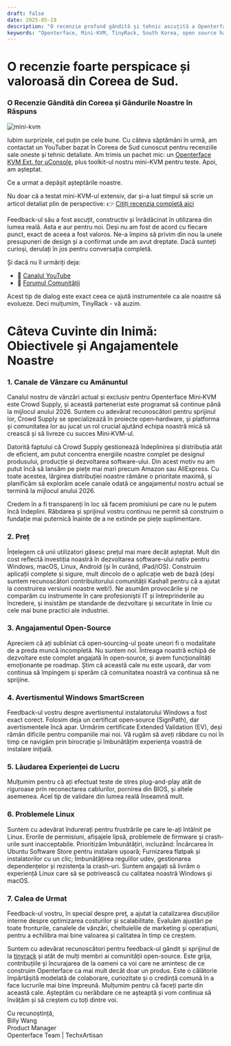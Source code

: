 ```yaml
---
draft: false
date: 2025-05-19
description: "O recenzie profund gândită și tehnic ascuțită a Openterface Mini-KVM de la comunitatea TinyRack din Coreea de Sud, urmată de un răspuns transparent și sincer de la echipa noastră. Acest schimb evidențiază feedback-ul de utilizare din lumea reală, angajamentul nostru open-source și călătoria împărtășită de îmbunătățire a instrumentelor prin colaborarea comunității."
keywords: "Openterface, Mini-KVM, TinyRack, South Korea, open source hardware, USB KVM, Linux support, community review, honest feedback, tech review, Windows KVM, open hardware response, Crowd Supply, GitHub, development roadmap"
---
```


# O recenzie foarte perspicace și valoroasă din Coreea de Sud.

### O Recenzie Gândită din Coreea și Gândurile Noastre în Răspuns

![mini-kvm](https://tinyrack.net/content/images/size/w2000/2025/05/_1013207.JPG)

Iubim surprizele, cel puțin pe cele bune. Cu câteva săptămâni în urmă, am contactat un YouTuber bazat în Coreea de Sud cunoscut pentru recenziile sale oneste și tehnic detaliate. Am trimis un pachet mic: un [Openterface KVM Ext. for uConsole](https://shop.techxartisan.com/products/openterface-kvm-ext-for-uconsole), plus toolkit-ul nostru mini-KVM pentru teste. Apoi, am așteptat.

Ce a urmat a depășit așteptările noastre.

Nu doar că a testat mini-KVM-ul extensiv, dar și-a luat timpul să scrie un articol detaliat plin de perspective:
👉 [Citiți recenzia completă aici](https://tinyrack.net/openterface-mini-kvm)

Feedback-ul său a fost ascuțit, constructiv și înrădăcinat în utilizarea din lumea reală. Asta e aur pentru noi. Deși nu am fost de acord cu fiecare punct, exact de aceea a fost valoros. Ne-a împins să privim din nou la unele presupuneri de design și a confirmat unde am avut dreptate. Dacă sunteți curioși, derulați în jos pentru conversația completă.

Și dacă nu îl urmăriți deja:
- 🎥 [Canalul YouTube](https://youtube.com/@tinyrack)
- 💬 [Forumul Comunității](https://forum.tinyrack.net/)

Acest tip de dialog este exact ceea ce ajută instrumentele ca ale noastre să evolueze. Deci mulțumim, TinyRack - vă auzim.

# Câteva Cuvinte din Inimă: Obiectivele și Angajamentele Noastre

### 1. Canale de Vânzare cu Amănuntul
Canalul nostru de vânzări actual și exclusiv pentru Openterface Mini‑KVM este Crowd Supply, și această parteneriat este programat să continue până la mijlocul anului 2026. Suntem cu adevărat recunoscători pentru sprijinul lor, Crowd Supply se specializează în proiecte open‑hardware, și platforma și comunitatea lor au jucat un rol crucial ajutând echipa noastră mică să crească și să livreze cu succes Mini‑KVM-ul.

Datorită faptului că Crowd Supply gestionează îndeplinirea și distribuția atât de eficient, am putut concentra energiile noastre complet pe designul produsului, producție și dezvoltarea software-ului. Din acest motiv nu am putut încă să lansăm pe piețe mai mari precum Amazon sau AliExpress. Cu toate acestea, lărgirea distribuției noastre rămâne o prioritate maximă, și planificăm să explorăm acele canale odată ce angajamentul nostru actual se termină la mijlocul anului 2026.

Credem în a fi transparenți în loc să facem promisiuni pe care nu le putem încă îndeplini. Răbdarea și sprijinul vostru continuu ne permit să construim o fundație mai puternică înainte de a ne extinde pe piețe suplimentare.

### 2. Preț
Înțelegem că unii utilizatori găsesc prețul mai mare decât așteptat. Mult din cost reflectă investiția noastră în dezvoltarea software-ului nativ pentru Windows, macOS, Linux, Android (și în curând, iPad/iOS). Construim aplicații complete și sigure, mult dincolo de o aplicație web de bază (deși suntem recunoscători contribuitorului comunității Kashall pentru că a ajutat la construirea versiunii noastre web!). Ne asumăm provocările și ne comparăm cu instrumente în care profesioniștii IT și întreprinderile au încredere, și insistăm pe standarde de dezvoltare și securitate în linie cu cele mai bune practici ale industriei.

### 3. Angajamentul Open-Source
Apreciem că ați subliniat că open‑sourcing-ul poate uneori fi o modalitate de a preda muncă incompletă. Nu suntem noi. Întreaga noastră echipă de dezvoltare este complet angajată în open‑source, și avem funcționalități emoționante pe roadmap. Știm că această cale nu este ușoară, dar vom continua să împingem și sperăm că comunitatea noastră va continua să ne sprijine.

### 4. Avertismentul Windows SmartScreen
Feedback-ul vostru despre avertismentul instalatorului Windows a fost exact corect. Folosim deja un certificat open‑source (SignPath), dar avertismentele încă apar. Urmărim certificate Extended Validation (EV), deși rămân dificile pentru companiile mai noi. Vă rugăm să aveți răbdare cu noi în timp ce navigăm prin birocrație și îmbunătățim experiența voastră de instalare inițială.

### 5. Lăudarea Experienței de Lucru
Mulțumim pentru că ați efectuat teste de stres plug-and-play atât de riguroase prin reconectarea cablurilor, pornirea din BIOS, și altele asemenea. Acel tip de validare din lumea reală înseamnă mult.

### 6. Problemele Linux
Suntem cu adevărat îndurerați pentru frustrările pe care le-ați întâlnit pe Linux. Erorile de permisiuni, afișajele lipsă, problemele de firmware și crash-urile sunt inacceptabile. Prioritizăm îmbunătățiri, incluzând: Încărcarea în Ubuntu Software Store pentru instalare ușoară; Furnizarea flatpak și instalatorilor cu un clic; Îmbunătățirea regulilor udev, gestionarea dependențelor și rezistența la crash-uri. Suntem angajați să livrăm o experiență Linux care să se potrivească cu calitatea noastră Windows și macOS.

### 7. Calea de Urmat
Feedback-ul vostru, în special despre preț, a ajutat la catalizarea discuțiilor interne despre optimizarea costurilor și scalabilitate. Evaluăm ajustări pe toate fronturile, canalele de vânzări, cheltuielile de marketing și operațiuni, pentru a echilibra mai bine valoarea și calitatea în timp ce creștem.

Suntem cu adevărat recunoscători pentru feedback-ul gândit și sprijinul de la [tinyrack](https://www.youtube.com/@tinyrack) și atât de mulți membri ai comunității open-source. Este grija, contribuțiile și încurajarea de la oameni ca voi care ne amintesc de ce construim Openterface ca mai mult decât doar un produs. Este o călătorie împărtășită modelată de colaborare, curiozitate și o credință comună în a face lucrurile mai bine împreună. Mulțumim pentru că faceți parte din această cale. Așteptăm cu nerăbdare ce ne așteaptă și vom continua să învățăm și să creștem cu toți dintre voi.

Cu recunoștință,  
Billy Wang  
Product Manager  
Openterface Team | TechxArtisan
